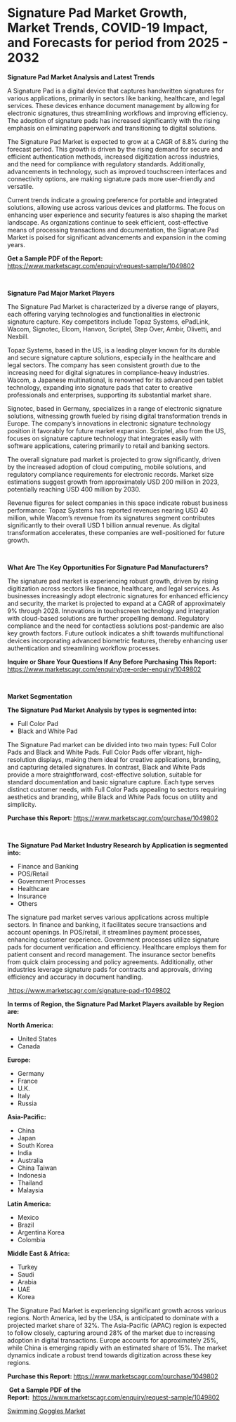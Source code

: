 <p><h1>Signature Pad Market Growth, Market Trends, COVID-19 Impact, and Forecasts for period from 2025 - 2032</h1></p><p><strong>Signature Pad Market Analysis and Latest Trends</strong></p>
<p><p>A Signature Pad is a digital device that captures handwritten signatures for various applications, primarily in sectors like banking, healthcare, and legal services. These devices enhance document management by allowing for electronic signatures, thus streamlining workflows and improving efficiency. The adoption of signature pads has increased significantly with the rising emphasis on eliminating paperwork and transitioning to digital solutions.</p><p>The Signature Pad Market is expected to grow at a CAGR of 8.8% during the forecast period. This growth is driven by the rising demand for secure and efficient authentication methods, increased digitization across industries, and the need for compliance with regulatory standards. Additionally, advancements in technology, such as improved touchscreen interfaces and connectivity options, are making signature pads more user-friendly and versatile.</p><p>Current trends indicate a growing preference for portable and integrated solutions, allowing use across various devices and platforms. The focus on enhancing user experience and security features is also shaping the market landscape. As organizations continue to seek efficient, cost-effective means of processing transactions and documentation, the Signature Pad Market is poised for significant advancements and expansion in the coming years.</p></p>
<p><strong>Get a Sample PDF of the Report:&nbsp;</strong> <a href="https://www.marketscagr.com/enquiry/request-sample/1049802?utm_campaign=1902&utm_medium=2&utm_source=Github&utm_content=ia&utm_term=08022025&utm_id=signature-pad">https://www.marketscagr.com/enquiry/request-sample/1049802</a></p>
<p>&nbsp;</p>
<p><strong>Signature Pad Major Market Players</strong></p>
<p><p>The Signature Pad Market is characterized by a diverse range of players, each offering varying technologies and functionalities in electronic signature capture. Key competitors include Topaz Systems, ePadLink, Wacom, Signotec, Elcom, Hanvon, Scriptel, Step Over, Ambir, Olivetti, and Nexbill.</p><p>Topaz Systems, based in the US, is a leading player known for its durable and secure signature capture solutions, especially in the healthcare and legal sectors. The company has seen consistent growth due to the increasing need for digital signatures in compliance-heavy industries. Wacom, a Japanese multinational, is renowned for its advanced pen tablet technology, expanding into signature pads that cater to creative professionals and enterprises, supporting its substantial market share.</p><p>Signotec, based in Germany, specializes in a range of electronic signature solutions, witnessing growth fueled by rising digital transformation trends in Europe. The company’s innovations in electronic signature technology position it favorably for future market expansion. Scriptel, also from the US, focuses on signature capture technology that integrates easily with software applications, catering primarily to retail and banking sectors.</p><p>The overall signature pad market is projected to grow significantly, driven by the increased adoption of cloud computing, mobile solutions, and regulatory compliance requirements for electronic records. Market size estimations suggest growth from approximately USD 200 million in 2023, potentially reaching USD 400 million by 2030.</p><p>Revenue figures for select companies in this space indicate robust business performance: Topaz Systems has reported revenues nearing USD 40 million, while Wacom’s revenue from its signatures segment contributes significantly to their overall USD 1 billion annual revenue. As digital transformation accelerates, these companies are well-positioned for future growth.</p></p>
<p>&nbsp;</p>
<p><strong>What Are The Key Opportunities For Signature Pad Manufacturers?</strong></p>
<p><p>The signature pad market is experiencing robust growth, driven by rising digitization across sectors like finance, healthcare, and legal services. As businesses increasingly adopt electronic signatures for enhanced efficiency and security, the market is projected to expand at a CAGR of approximately 9% through 2028. Innovations in touchscreen technology and integration with cloud-based solutions are further propelling demand. Regulatory compliance and the need for contactless solutions post-pandemic are also key growth factors. Future outlook indicates a shift towards multifunctional devices incorporating advanced biometric features, thereby enhancing user authentication and streamlining workflow processes.</p></p>
<p><strong>Inquire or Share Your Questions If Any Before Purchasing This Report:</strong> <a href="https://www.marketscagr.com/enquiry/pre-order-enquiry/1049802?utm_campaign=1902&utm_medium=2&utm_source=Github&utm_content=ia&utm_term=08022025&utm_id=signature-pad">https://www.marketscagr.com/enquiry/pre-order-enquiry/1049802</a></p>
<p>&nbsp;</p>
<p><strong>Market Segmentation</strong></p>
<p><strong>The Signature Pad Market Analysis by types is segmented into:</strong></p>
<p><ul><li>Full Color Pad</li><li>Black and White Pad</li></ul></p>
<p><p>The Signature Pad market can be divided into two main types: Full Color Pads and Black and White Pads. Full Color Pads offer vibrant, high-resolution displays, making them ideal for creative applications, branding, and capturing detailed signatures. In contrast, Black and White Pads provide a more straightforward, cost-effective solution, suitable for standard documentation and basic signature capture. Each type serves distinct customer needs, with Full Color Pads appealing to sectors requiring aesthetics and branding, while Black and White Pads focus on utility and simplicity.</p></p>
<p><strong>Purchase this Report:&nbsp;</strong><a href="https://www.marketscagr.com/purchase/1049802?utm_campaign=1902&utm_medium=2&utm_source=Github&utm_content=ia&utm_term=08022025&utm_id=signature-pad">https://www.marketscagr.com/purchase/1049802</a></p>
<p>&nbsp;</p>
<p><strong>The Signature Pad Market Industry Research by Application is segmented into:</strong></p>
<p><ul><li>Finance and Banking</li><li>POS/Retail</li><li>Government Processes</li><li>Healthcare</li><li>Insurance</li><li>Others</li></ul></p>
<p><p>The signature pad market serves various applications across multiple sectors. In finance and banking, it facilitates secure transactions and account openings. In POS/retail, it streamlines payment processes, enhancing customer experience. Government processes utilize signature pads for document verification and efficiency. Healthcare employs them for patient consent and record management. The insurance sector benefits from quick claim processing and policy agreements. Additionally, other industries leverage signature pads for contracts and approvals, driving efficiency and accuracy in document handling.</p></p>
<p><a href="https://www.marketscagr.com/signature-pad-r1049802?utm_campaign=1902&utm_medium=2&utm_source=Github&utm_content=ia&utm_term=08022025&utm_id=signature-pad">&nbsp;https://www.marketscagr.com/signature-pad-r1049802</a></p>
<p><strong>In terms of Region, the Signature Pad Market Players available by Region are:</strong></p>
<p>
    <p> <strong> North America: </strong>
        <ul>
            <li>United States</li>
            <li>Canada</li>
        </ul>
        </p> 
    <p> <strong> Europe: </strong>
        <ul>
            <li>Germany</li>
            <li>France</li>
            <li>U.K.</li>
            <li>Italy</li>
            <li>Russia</li>
        </ul>
        </p> 
    <p> <strong> Asia-Pacific: </strong>
        <ul>
            <li>China</li>
            <li>Japan</li>
            <li>South Korea</li>
            <li>India</li>
            <li>Australia</li>
            <li>China Taiwan</li>
            <li>Indonesia</li>
            <li>Thailand</li>
            <li>Malaysia</li>
        </ul>
        </p> 
    <p> <strong> Latin America: </strong>
        <ul>
            <li>Mexico</li>
            <li>Brazil</li>
            <li>Argentina Korea</li>
            <li>Colombia</li>
        </ul>
        </p> 
    <p> <strong> Middle East & Africa: </strong>
        <ul>
            <li>Turkey</li>
            <li>Saudi</li>
            <li>Arabia</li>
            <li>UAE</li>
            <li>Korea</li>
        </ul>
    </p>
    </p>
<p><p>The Signature Pad Market is experiencing significant growth across various regions. North America, led by the USA, is anticipated to dominate with a projected market share of 32%. The Asia-Pacific (APAC) region is expected to follow closely, capturing around 28% of the market due to increasing adoption in digital transactions. Europe accounts for approximately 25%, while China is emerging rapidly with an estimated share of 15%. The market dynamics indicate a robust trend towards digitization across these key regions.</p></p>
<p><strong>Purchase this Report: </strong><a href="https://www.marketscagr.com/purchase/1049802?utm_campaign=1902&utm_medium=2&utm_source=Github&utm_content=ia&utm_term=08022025&utm_id=signature-pad">https://www.marketscagr.com/purchase/1049802</a></p>
<p>&nbsp;<strong>Get a Sample PDF of the Report:&nbsp;&nbsp;</strong><a href="https://www.marketscagr.com/enquiry/request-sample/1049802?utm_campaign=1902&utm_medium=2&utm_source=Github&utm_content=ia&utm_term=08022025&utm_id=signature-pad">https://www.marketscagr.com/enquiry/request-sample/1049802</a></p>
<p><strong></strong></p>
<p><p><a href="https://github.com/rahu1506/Market-Research-Report-List-6/blob/main/swimming-goggles-market.md?utm_campaign=1902&utm_medium=2&utm_source=Github&utm_content=ia&utm_term=08022025&utm_id=signature-pad">Swimming Goggles Market</a></p></p>